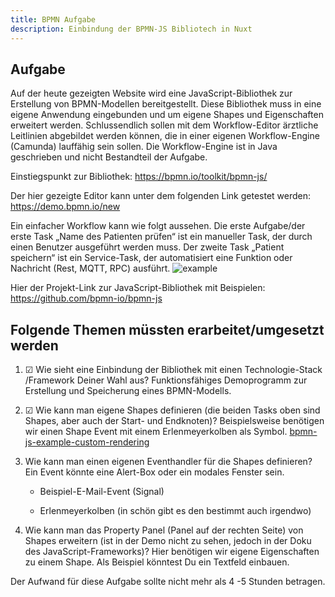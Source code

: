 ```yaml
---
title: BPMN Aufgabe
description: Einbindung der BPMN-JS Bibliotech in Nuxt
---
```


## Aufgabe

Auf der heute gezeigten Website wird eine JavaScript-Bibliothek zur Erstellung von BPMN-Modellen bereitgestellt. Diese Bibliothek muss in eine eigene Anwendung eingebunden und um eigene Shapes und Eigenschaften erweitert werden. Schlussendlich sollen mit dem Workflow-Editor ärztliche Leitlinien abgebildet werden können, die in einer eigenen Workflow-Engine (Camunda) lauffähig sein sollen. Die Workflow-Engine ist in Java geschrieben und nicht Bestandteil der Aufgabe.

Einstiegspunkt zur Bibliothek: <https://bpmn.io/toolkit/bpmn-js/>

Der hier gezeigte Editor kann unter dem folgenden Link getestet werden: <https://demo.bpmn.io/new>

Ein einfacher Workflow kann wie folgt aussehen. Die erste Aufgabe/der erste Task „Name des Patienten prüfen“ ist ein manueller Task, der durch einen Benutzer ausgeführt werden muss. Der zweite Task „Patient speichern“ ist ein Service-Task, der automatisiert eine Funktion oder Nachricht (Rest, MQTT, RPC) ausführt.
![example]("../assets/1.png")

Hier der Projekt-Link zur JavaScript-Bibliothek mit Beispielen: <https://github.com/bpmn-io/bpmn-js>

## Folgende Themen müssten erarbeitet/umgesetzt werden

1. ☑ Wie sieht eine Einbindung der Bibliothek mit einen Technologie-Stack /Framework Deiner Wahl aus? Funktionsfähiges Demoprogramm zur Erstellung und Speicherung eines BPMN-Modells.
2. ☑ Wie kann man eigene Shapes definieren (die beiden Tasks oben sind Shapes, aber auch der Start- und Endknoten)? Beispielsweise benötigen wir einen Shape Event mit einem Erlenmeyerkolben als Symbol. [bpmn-js-example-custom-rendering](https://github.com/bpmn-io/bpmn-js-example-custom-rendering)
3. Wie kann man einen eigenen Eventhandler für die Shapes definieren? Ein Event könnte eine Alert-Box oder ein modales Fenster sein.

   - Beispiel-E-Mail-Event (Signal)

   - Erlenmeyerkolben (in schön gibt es den bestimmt auch irgendwo)

4. Wie kann man das Property Panel (Panel auf der rechten Seite) von Shapes erweitern (ist in der Demo nicht zu sehen, jedoch in der Doku des JavaScript-Frameworks)? Hier benötigen wir eigene Eigenschaften zu einem Shape. Als Beispiel könntest Du ein Textfeld einbauen.

Der Aufwand für diese Aufgabe sollte nicht mehr als 4 -5 Stunden betragen.
